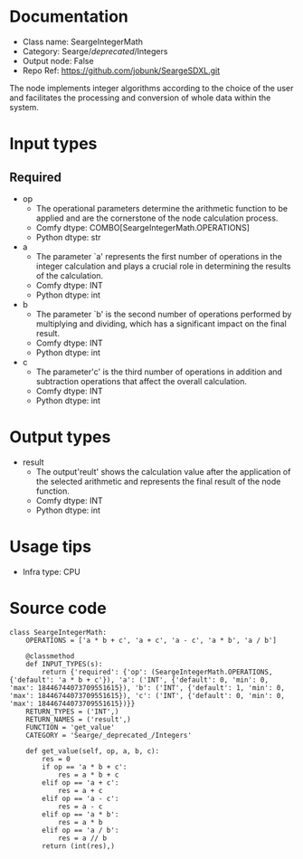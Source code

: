 # Documentation
- Class name: SeargeIntegerMath
- Category: Searge/_deprecated_/Integers
- Output node: False
- Repo Ref: https://github.com/jobunk/SeargeSDXL.git

The node implements integer algorithms according to the choice of the user and facilitates the processing and conversion of whole data within the system.

# Input types
## Required
- op
    - The operational parameters determine the arithmetic function to be applied and are the cornerstone of the node calculation process.
    - Comfy dtype: COMBO[SeargeIntegerMath.OPERATIONS]
    - Python dtype: str
- a
    - The parameter `a' represents the first number of operations in the integer calculation and plays a crucial role in determining the results of the calculation.
    - Comfy dtype: INT
    - Python dtype: int
- b
    - The parameter `b' is the second number of operations performed by multiplying and dividing, which has a significant impact on the final result.
    - Comfy dtype: INT
    - Python dtype: int
- c
    - The parameter'c' is the third number of operations in addition and subtraction operations that affect the overall calculation.
    - Comfy dtype: INT
    - Python dtype: int

# Output types
- result
    - The output'reult' shows the calculation value after the application of the selected arithmetic and represents the final result of the node function.
    - Comfy dtype: INT
    - Python dtype: int

# Usage tips
- Infra type: CPU

# Source code
```
class SeargeIntegerMath:
    OPERATIONS = ['a * b + c', 'a + c', 'a - c', 'a * b', 'a / b']

    @classmethod
    def INPUT_TYPES(s):
        return {'required': {'op': (SeargeIntegerMath.OPERATIONS, {'default': 'a * b + c'}), 'a': ('INT', {'default': 0, 'min': 0, 'max': 18446744073709551615}), 'b': ('INT', {'default': 1, 'min': 0, 'max': 18446744073709551615}), 'c': ('INT', {'default': 0, 'min': 0, 'max': 18446744073709551615})}}
    RETURN_TYPES = ('INT',)
    RETURN_NAMES = ('result',)
    FUNCTION = 'get_value'
    CATEGORY = 'Searge/_deprecated_/Integers'

    def get_value(self, op, a, b, c):
        res = 0
        if op == 'a * b + c':
            res = a * b + c
        elif op == 'a + c':
            res = a + c
        elif op == 'a - c':
            res = a - c
        elif op == 'a * b':
            res = a * b
        elif op == 'a / b':
            res = a // b
        return (int(res),)
```
